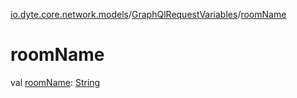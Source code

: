 [io.dyte.core.network.models](../index.md)/[GraphQlRequestVariables](index.md)/[roomName](room-name.md)

# roomName


val [roomName](room-name.md): [String](https://kotlinlang.org/api/latest/jvm/stdlib/kotlin/-string/index.html)
